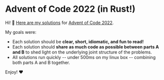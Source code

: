 # Advent of Code 2022 (in Rust!)

Hi! 👋 [Here are my solutions](https://github.com/treuille/advent-of-code-2022-in-rust/tree/main/src/bin) for [Advent of Code 2022](https://adventofcode.com/2022).

My goals were:

* Each solution should be **clear, short, idiomatic, and fun to read!**
* Each solution should **share as much code as possible between parts A and B** to shed light on the underlying joint structure of the problems.
* All solutions run quickly -- under 500ms on my linux box -- combining both parts A and B together.

Enjoy! ❤️
